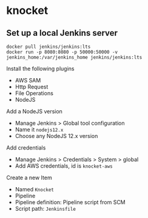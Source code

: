 # knocket

## Set up a local Jenkins server

```
docker pull jenkins/jenkins:lts
docker run -p 8080:8080 -p 50000:50000 -v jenkins_home:/var/jenkins_home jenkins/jenkins:lts
```

Install the following plugins

- AWS SAM
- Http Request
- File Operations
- NodeJS

Add a NodeJS version

- Manage Jenkins > Global tool configuration
- Name it `nodejs12.x`
- Choose any NodeJS 12.x version

Add credentials

- Manage Jenkins > Credentials > System > global
- Add AWS credentials, id is `knocket-aws`

Create a new Item

- Named `Knocket`
- Pipeline
- Pipeline definition: Pipeline script from SCM
- Script path: `Jenkinsfile`
